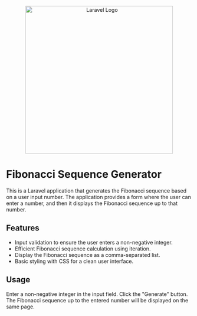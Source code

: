 <p align="center"><a href="https://laravel.com" target="_blank"><img src="https://raw.githubusercontent.com/laravel/art/master/logo-lockup/5%20SVG/2%20CMYK/1%20Full%20Color/laravel-logolockup-cmyk-red.svg" width="400" alt="Laravel Logo"></a></p>

# Fibonacci Sequence Generator

This is a Laravel application that generates the Fibonacci sequence based on a user input number. The application provides a form where the user can enter a number, and then it displays the Fibonacci sequence up to that number.

## Features

- Input validation to ensure the user enters a non-negative integer.
- Efficient Fibonacci sequence calculation using iteration.
- Display the Fibonacci sequence as a comma-separated list.
- Basic styling with CSS for a clean user interface.


## Usage
Enter a non-negative integer in the input field.
Click the "Generate" button.
The Fibonacci sequence up to the entered number will be displayed on the same page.
